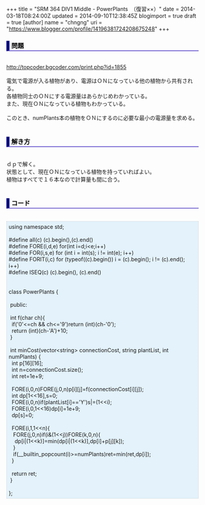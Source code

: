 +++
title = "SRM 364 DIV1 Middle - PowerPlants　（復習××）"
date = 2014-03-18T08:24:00Z
updated = 2014-09-10T12:38:45Z
blogimport = true
draft = true
[author]
	name = "chngng"
	uri = "https://www.blogger.com/profile/14196381724208675248"
+++

<div dir="ltr" style="text-align: left;" trbidi="on"><h3 style="border-bottom: 2px solid slateblue; border-left: 8px solid navy; color: black; padding: 0px 0px 1px 5px;">問題 </h3><br /><a href="http://topcoder.bgcoder.com/print.php?id=1855" target="_blank">http://topcoder.bgcoder.com/print.php?id=1855</a><br /><br />電気で電源が入る植物があり、電源はＯＮになっている他の植物から共有される。<br />各植物同士のＯＮにする電源量はあらかじめわかっている。<br />また、現在ＯＮになっている植物もわかっている。<br /><br />このとき、numPlants本の植物をＯＮにするのに必要な最小の電源量を求める。<br /><br /><h3 style="border-bottom: 2px solid slateblue; border-left: 8px solid navy; color: black; padding: 0px 0px 1px 5px;">解き方 </h3><br />ｄｐで解く。<br />状態として、現在ＯＮになっている植物を持っていればよい。<br />植物はすべてで１６本なので計算量も間に合う。<br /><br /><h3 style="border-bottom: 2px solid slateblue; border-left: 8px solid navy; color: black; padding: 0px 0px 1px 5px;">コード </h3><br /><div style="background-color: #e3f2fb; border: 1px dotted #CCCCCC; padding: 5px;">using namespace std;<br /><br />#define all(c) (c).begin(),(c).end()<br />#define FORE(i,d,e) for(int i=d;i&lt;e;i++)<br />#define FOR(i,s,e) for (int i = int(s); i != int(e); i++)<br />#define FORIT(i,c) for (typeof((c).begin()) i = (c).begin(); i != (c).end(); i++)<br />#define ISEQ(c) (c).begin(), (c).end()<br /><br /><br />class PowerPlants {<br /><br /><span class="Apple-tab-span" style="white-space: pre;"> </span>public:<br /><br /><span class="Apple-tab-span" style="white-space: pre;"> </span>int f(char ch){<br /><span class="Apple-tab-span" style="white-space: pre;">  </span>if('0'&lt;=ch &amp;&amp; ch&lt;='9')return (int)(ch-'0');<br /><span class="Apple-tab-span" style="white-space: pre;">  </span>return (int)(ch-'A')+10;<br /><span class="Apple-tab-span" style="white-space: pre;"> </span>}<br /><br /><span class="Apple-tab-span" style="white-space: pre;"> </span>int minCost(vector&lt;string&gt; connectionCost, string plantList, int numPlants) {<br /><span class="Apple-tab-span" style="white-space: pre;">  </span>int p[16][16];<br /><span class="Apple-tab-span" style="white-space: pre;">  </span>int n=connectionCost.size();<br /><span class="Apple-tab-span" style="white-space: pre;">  </span>int ret=1e+9;<br /><br /><span class="Apple-tab-span" style="white-space: pre;">  </span>FORE(i,0,n)FORE(j,0,n)p[i][j]=f(connectionCost[i][j]);<br /><span class="Apple-tab-span" style="white-space: pre;">  </span>int dp[1&lt;&lt;16],s=0;<br /><span class="Apple-tab-span" style="white-space: pre;">  </span>FORE(i,0,n)if(plantList[i]=='Y')s|=(1&lt;&lt;i);<br /><span class="Apple-tab-span" style="white-space: pre;">  </span>FORE(i,0,1&lt;&lt;16)dp[i]=1e+9;<br /><span class="Apple-tab-span" style="white-space: pre;">  </span>dp[s]=0;<br /><br /><span class="Apple-tab-span" style="white-space: pre;">  </span>FORE(i,1,1&lt;&lt;n){<br /><span class="Apple-tab-span" style="white-space: pre;">   </span>FORE(j,0,n)if(i&amp;(1&lt;&lt;j))FORE(k,0,n){<br /><span class="Apple-tab-span" style="white-space: pre;">    </span>dp[i|(1&lt;&lt;k)]=min(dp[i|(1&lt;&lt;k)],dp[i]+p[j][k]);<br /><span class="Apple-tab-span" style="white-space: pre;">   </span>}<br /><span class="Apple-tab-span" style="white-space: pre;">   </span>if(__builtin_popcount(i)&gt;=numPlants)ret=min(ret,dp[i]);<br /><span class="Apple-tab-span" style="white-space: pre;">  </span>}<br /><br /><span class="Apple-tab-span" style="white-space: pre;">  </span>return ret;<br /><span class="Apple-tab-span" style="white-space: pre;"> </span>}<br /><br />};</div></div>
